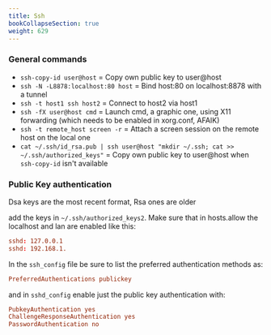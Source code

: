 ```yaml
---
title: Ssh
bookCollapseSection: true
weight: 629
---
```


### General commands

* `ssh-copy-id user@host` = Copy own public key to user@host
* `ssh -N -L8878:localhost:80 host` = Bind host:80 on localhost:8878 with a tunnel
* `ssh -t host1 ssh host2` = Connect to host2 via host1
* `ssh -fX user@host cmd` = Launch cmd, a graphic one, using X11 forwarding (which needs to be enabled in xorg.conf, AFAIK)
* `ssh -t remote_host screen -r` = Attach a screen session on the remote host on the local one
* `cat ~/.ssh/id_rsa.pub | ssh user@host "mkdir ~/.ssh; cat >>  ~/.ssh/authorized_keys"` = Copy own public key to user@host when `ssh-copy-id` isn't available

### Public Key authentication

Dsa keys are the most recent format, Rsa ones are older

add the keys in `~/.ssh/authorized_keys2`. Make sure that in hosts.allow the localhost and lan are enabled like this:

```toml
sshd: 127.0.0.1
sshd: 192.168.1.
```

In the `ssh_config` file be sure to list the preferred authentication methods as:

```cfg
PreferredAuthentications publickey
```

and in `sshd_config` enable just the public key authentication with:

```cfg
PubkeyAuthentication yes
ChallengeResponseAuthentication yes
PasswordAuthentication no
```
